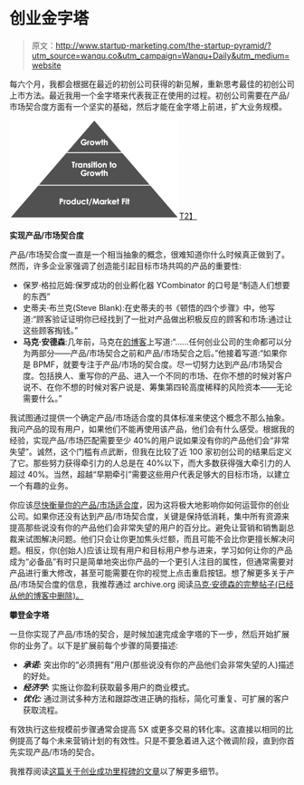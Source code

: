 # 创业金字塔

> 原文：<http://www.startup-marketing.com/the-startup-pyramid/?utm_source=wanqu.co&utm_campaign=Wanqu+Daily&utm_medium=website>



每六个月，我都会根据在最近的初创公司获得的新见解，重新思考最佳的初创公司上市方法。最近我用一个金字塔来代表我正在使用的过程。初创公司需要在产品/市场契合度方面有一个坚实的基础，然后才能在金字塔上前进，扩大业务规模。

[![](img/04a8a443b0a54f765c7ba4c193aaa7e3.png "startup pyramid")T2】](https://149353070.v2.pressablecdn.com/wp-content/uploads/2009/11/startup-pyramid.png)

**实现产品/市场契合度**

产品/市场契合度一直是一个相当抽象的概念，很难知道你什么时候真正做到了。然而，许多企业家强调了创造能引起目标市场共鸣的产品的重要性:

*   保罗·格拉厄姆:保罗成功的创业孵化器 YCombinator 的口号是“制造人们想要的东西”
*   史蒂夫·布兰克(Steve Blank):在史蒂夫的书《顿悟的四个步骤》中，他写道:“顾客验证证明你已经找到了一批对产品做出积极反应的顾客和市场:通过让这些顾客掏钱。”
*   **马克·安德森**:几年前，马克在[的博客](http://web.archive.org/web/20070701074943/http://blog.pmarca.com/2007/06/the-pmarca-gu-2.html)上写道:“……任何创业公司的生命都可以分为两部分——产品/市场契合之前和产品/市场契合之后。”他接着写道:“如果你是 BPMF，就要专注于产品/市场的契合度。尽一切努力达到产品/市场契合度。包括换人、重写你的产品、进入一个不同的市场、在你不想的时候对客户说不、在你不想的时候对客户说是、筹集第四轮高度稀释的风险资本——无论需要什么。”

我试图通过提供一个确定产品/市场适合度的具体标准来使这个概念不那么抽象。我问产品的现有用户，如果他们不能再使用该产品，他们会有什么感受。根据我的经验，实现产品/市场匹配需要至少 40%的用户说如果没有你的产品他们会“非常失望”。诚然，这个门槛有点武断，但我在比较了近 100 家初创公司的结果后定义了它。那些努力获得牵引力的人总是在 40%以下，而大多数获得强大牵引力的人超过 40%。当然，超越“早期牵引”需要这些用户代表足够大的目标市场，以建立一个有趣的业务。

你应该[尽快衡量你的产品/市场适合度](http://www.survey.io)，因为这将极大地影响你如何运营你的创业公司。如果你还没有达到产品/市场契合度，关键是保持低消耗，集中所有资源来提高那些说没有你的产品他们会非常失望的用户的百分比。避免让营销和销售副总裁来试图解决问题。他们只会让你更加焦头烂额，而且可能不会比你更擅长解决问题。相反，你(创始人)应该让现有用户和目标用户参与进来，学习如何让你的产品成为“必备品”有时只是简单地突出你产品的一个更引人注目的属性，但通常需要对产品进行重大修改，甚至可能需要在你的视觉上点击重启按钮。想了解更多关于产品/市场契合度的信息，我推荐通过 archive.org 阅读[马克·安德森的完整帖子(已经从他的博客中删除)。](http://web.archive.org/web/20070701074943/http://blog.pmarca.com/2007/06/the-pmarca-gu-2.html)

**攀登金字塔**

一旦你实现了产品/市场的契合，是时候加速完成金字塔的下一步，然后开始扩展你的业务了。以下是扩展前每个步骤的简要描述:

*   ***承诺:*** 突出你的“必须拥有”用户(那些说没有你的产品他们会非常失望的人)描述的好处。
*   ***经济学:*** 实施让你盈利获取最多用户的商业模式。
*   ***优化:*** 通过测试多种方法和跟踪改进正确的指标，简化可重复、可扩展的客户获取流程。

有效执行这些规模前步骤通常会提高 5X 或更多交易的转化率。这直接以相同的比例提高了每个未来营销计划的有效性。只是不要急着进入这个微调阶段，直到你首先实现产品/市场的契合。

我推荐阅读[这篇关于创业成功里程碑的文章](http://startup-marketing.com/milestones-to-startup-success/)以了解更多细节。

